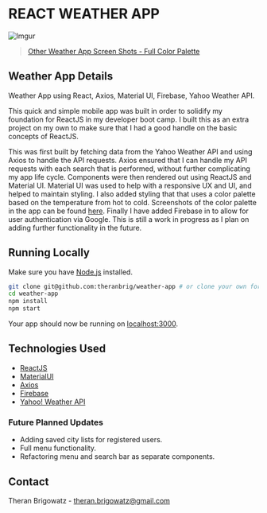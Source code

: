 # REACT WEATHER APP

![Imgur](https://i.imgur.com/4h8vHuO.png?1)

> [Other Weather App Screen Shots - Full Color Palette](https://imgur.com/a/5tDfZos)

## Weather App Details

Weather App using React, Axios, Material UI, Firebase, Yahoo Weather API.

This quick and simple mobile app was built in order to solidify my foundation for ReactJS in my developer boot camp.  I built this as an extra project on my own to make sure that I had a good handle on the basic concepts of ReactJS.

This was first built by fetching data from the Yahoo Weather API and using Axios to handle the API requests.  Axios ensured that I can handle my API requests with each search that is performed, without further complicating my app life cycle.  Components were then rendered out using ReactJS and Material UI.  Material UI was used to help with a responsive UX and UI, and helped to maintain styling.  I also added styling that that uses a color palette based on the temperature from hot to cold.  Screenshots of the color palette in the app can be found [here](https://imgur.com/a/5tDfZos).  Finally I have added Firebase in to allow for user authentication via Google.  This is still a work in progress as I plan on adding further functionality in the future.


## Running Locally

Make sure you have [Node.js](http://nodejs.org/) installed.

```sh
git clone git@github.com:theranbrig/weather-app # or clone your own fork
cd weather-app
npm install
npm start
```

Your app should now be running on [localhost:3000](http://localhost:3000/).

## Technologies Used

* [ReactJS](https://github.com/facebook/react/)
* [MaterialUI](https://github.com/mui-org/material-ui)
* [Axios](https://github.com/axios/axios)
* [Firebase](https://github.com/firebase/)
* [Yahoo! Weather API](https://developer.yahoo.com/weather/?guccounter=1)

### Future Planned Updates

* Adding saved city lists for registered users.
* Full menu functionality.
* Refactoring menu and search bar as separate components.

## Contact

Theran Brigowatz - theran.brigowatz@gmail.com